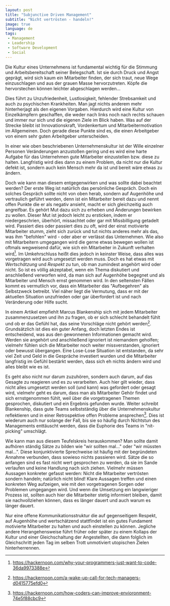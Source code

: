 ```yaml
---
layout: post
title: "Subjunctive Driven Management"
subtitle: "Nicht vertrösten - handeln!"
image: true
language: de
tags:
 - Management
 - Leadership
 - Software Development
 - Social
---
```


Die Kultur eines Unternehmens ist fundamental wichtig für die Stimmung und Arbeitsbereitschaft seiner Belegschaft.
Ist sie durch Druck und Angst geprägt, wird sich kaum ein Mitarbeiter finden, der sich traut, neue Wege einzuschlagen und aus der grauen Masse hervorzutreten.
Köpfe die hervorstechen können leichter abgeschlagen werden...

Dies führt zu Unzufriedenheit, Lustlosigkeit, fehlender Strebsamkeit und auch zu psychischen Krankheiten.
Man jagt nichts anderem mehr hinterherjagt als den eigenen Vorgaben.
Hierdurch wird eine Kultur von Einzelkämpfern geschaffen, die weder nach links noch nach rechts schauen und immer nur sich und die eigenen Ziele im Blick haben.
Was auf der Strecke bleibt ist Innovationskraft, Vordenkertum und Mitarbeitermotivation im Allgemeinen.
Doch gerade diese Punkte sind es, die einen Arbeitgeber von einem sehr guten Arbeitgeber unterscheiden.

In einer wie oben beschriebenen Unternehmenskultur ist der Wille einzelner Personen Veränderungen anzustoßen gering und es wird eine harte Aufgabe für das Unternehmen gute Mitarbeiter einzustellen bzw. diese zu halten.
Langfristig wird dies dann zu einem Problem, da nicht nur die Kultur defekt ist, sondern auch kein Mensch mehr da ist und bereit wäre etwas zu ändern.

Doch wie kann man diesem entgegenwirken und was sollte dabei beachtet werden?
Der erste Weg ist natürlich das persönliche Gespräch.
Doch ein solches Gespräch sollte nicht von oben herab, sondern auf Augenhöhe und vertraulich geführt werden, denn ist ein Mitarbeiter bereit dazu und nennt offen Punkte die er als negativ ansieht, macht er sich gleichzeitig auch angreifbar.
Es gehört Mut dazu sich zu erheben und Änderungen bewirken zu wollen.
Dieser Mut ist jedoch leicht zu ersticken, indem er niedergeschrien, überhört, missachtet oder gar mit Missbilligung getadelt wird.
Passiert dies oder passiert dies zu oft, wird der einst motivierte Mitarbeiter stumm, zieht sich zurück und tut nichts anderes mehr als das, was ihm "befohlen" wird - oder aber er verlässt das Unternehmen.
Wie also mit Mitarbeitern umgegangen wird die gerne etwas bewegen wollen ist oftmals wegweisend dafür, wie sich ein Mitarbeiter in Zukunft verhalten wird[^1].
Im Umkehrschluss heißt dies jedoch in keinster Weise, dass alles was vorgetragen wird auch umgesetzt werden muss.
Doch es hat etwas mit _Wertschätzung_ und _Respekt_ zu tun, ob man zumindest angehört wird oder nicht.
So ist es völlig akzeptabel, wenn ein Thema diskutiert und anschließend verworfen wird, da man sich auf Augenhöhe begegnet und als Mitarbeiter und Mensch ernst genommen wird.
In den seltensten Fällen kommt es vermutlich vor, dass ein Mitarbeiter das "Aufbegehren" als Selbstzweck betreibt.
Viel näher liegt die Vermutung, dass er mit der aktuellen Situation unzufrieden oder gar überfordert ist und nach Veränderung oder Hilfe sucht.

In einem Artikel empfiehlt Marcus Blankenship sich mit jedem Mitarbeiter zusammenzusetzen und ihn zu fragen, ob er sich schlecht behandelt fühlt und ob er das Gefühl hat, das seine Vorschläge nicht gehört werden[^2].
Grundsätzlich ist dies ein guter Anfang, doch letzten Endes ist entscheidend, was aus den gewonnenen Informationen gemacht wird.
Werden sie angehört und anschließend ignoriert ist niemandem geholfen; vielmehr fühlen sich die Mitarbeiter noch weiter missverstanden, ignoriert oder bewusst übergangen.
Eine Lose-Lose Situation ist entstanden, da sehr viel Zeit und Geld in die Gespräche investiert wurden und die Mitarbeiter langfristig im Gefühl bestärkt werden, dass sich eh nichts ändern wird und alles bleibt wie es ist.

Es geht also nicht nur darum zuzuhören, sondern auch darum, auf das Gesagte zu reagieren und es zu verarbeiten.
Auch hier gilt wieder, dass nicht alles umgesetzt werden soll (und kann) was gefordert oder gesagt wird, vielmehr geht es darum, dass man als Mitarbeiter Gehör findet und sich ernstgenommen fühlt, weil über die vorgetragenen Themen gesprochen, diskutiert und ein Ergebnis gefunden wurde.
Weiter schreibt Blankenship, dass gute Teams selbstständig über die Unternehmenskultur reflektieren und in einer Retrospektive offen Probleme ansprechen[^3].
Dies ist wiederum auch nur solange der Fall, bis sie so häufig durch Nichtstun des Managements enttäuscht werden, dass die Euphorie des Teams in "nit-picking" umschlägt.

Wie kann man aus diesem Teufelskreis herauskommen?
Man sollte damit aufhören ständig Sätze zu bilden wie "wir sollten mal..." oder "wir müssten mal...".
Diese konjunktivierte Sprechweise ist häufig mit der begründeten Annahme verbunden, dass sowieso nichts passieren wird.
Sätze die so anfangen sind es fast nicht wert gesprochen zu werden, da sie im Sande verlaufen und keine Handlung nach sich ziehen.
Vielmehr müssen Aussagen konkreter gefasst werden: Nicht die Mitarbeiter vertrösten sondern handeln; natürlich nicht blind!
Klare Aussagen treffen und einen konkreten Weg aufzeigen, wie mit den vorgetragenen Sorgen oder Problemen umgegangen wird.
Und wenn die Umsetzung ein langwieriger Prozess ist, sollten auch hier die Mitarbeiter stetig informiert bleiben, damit sie nachvollziehen können, dass es länger dauert und auch warum es länger dauert.

Nur eine offene Kommunikationsstruktur die auf gegenseitigem Respekt, auf Augenhöhe und wertschätzend stattfindet ist ein gutes Fundament motivierte Mitarbeiter zu halten und auch einstellen zu können.
Jegliche andere Herangehensweise führt früher oder später zu einem Kollaps der Kultur und einer Gleichschaltung der Angestellten, die dann folglich im Gleichschritt jeden Tag im selben Trott unmotiviert utopischen Zielen hinterherrennen.


<!-- footnotes -->
[^1]: <https://hackernoon.com/why-your-programmers-just-want-to-code-36da9973388e>
[^2]: <https://hackernoon.com/a-wake-up-call-for-tech-managers-d0415775efd0>
[^3]: <https://hackernoon.com/how-coders-can-improve-envioronment-74e5f88cbc9>
